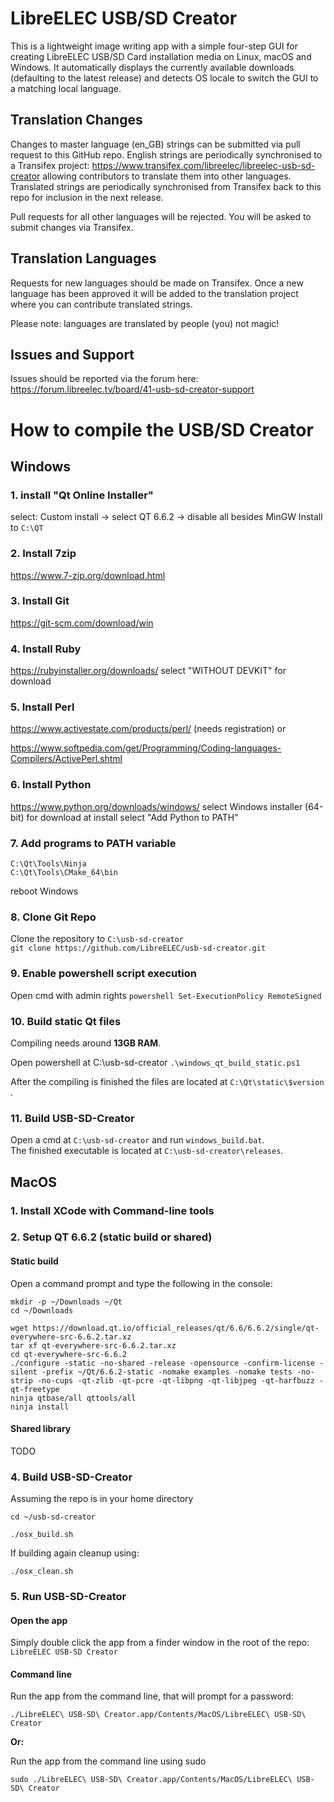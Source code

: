 # **LibreELEC USB/SD Creator**

This is a lightweight image writing app with a simple four-step GUI for creating LibreELEC USB/SD Card installation media on Linux, macOS and Windows. It automatically displays the currently available downloads (defaulting to the latest release) and detects OS locale to switch the GUI to a matching local language.

## Translation Changes

Changes to master language (en_GB) strings can be submitted via pull request to this GitHub repo. English strings are periodically synchronised to a Transifex project: <https://www.transifex.com/libreelec/libreelec-usb-sd-creator> allowing contributors to translate them into other languages. Translated strings are periodically synchronised from Transifex back to this repo for inclusion in the next release.

Pull requests for all other languages will be rejected. You will be asked to submit changes via Transifex.

## Translation Languages

Requests for new languages should be made on Transifex. Once a new language has been approved it will be added to the translation project where you can contribute translated strings.

Please note: languages are translated by people (you) not magic!

## Issues and Support

Issues should be reported via the forum here: <https://forum.libreelec.tv/board/41-usb-sd-creator-support>

# **How to compile the USB/SD Creator**

## Windows

### 1. install "Qt Online Installer"

select: Custom install -> select QT 6.6.2 -> disable all besides MinGW
Install to `C:\QT`

### 2. Install 7zip

<https://www.7-zip.org/download.html>

### 3. Install Git

<https://git-scm.com/download/win>

### 4. Install Ruby

<https://rubyinstaller.org/downloads/> select "WITHOUT DEVKIT" for download

### 5. Install Perl

<https://www.activestate.com/products/perl/> (needs registration) or

<https://www.softpedia.com/get/Programming/Coding-languages-Compilers/ActivePerl.shtml>

### 6. Install Python

<https://www.python.org/downloads/windows/> select Windows installer (64-bit) for download
at install select "Add Python to PATH"

### 7. Add programs to PATH variable

`C:\Qt\Tools\Ninja`  
`C:\Qt\Tools\CMake_64\bin`

reboot Windows

### 8. Clone Git Repo

Clone the repository to `C:\usb-sd-creator`  
`git clone https://github.com/LibreELEC/usb-sd-creator.git`

### 9. Enable powershell script execution

Open cmd with admin rights
`powershell Set-ExecutionPolicy RemoteSigned`

### 10. Build static Qt files

Compiling needs around **13GB RAM**.

Open powershell at C:\usb-sd-creator
`.\windows_qt_build_static.ps1`

After the compiling is finished the files are located at `C:\Qt\static\$version` .

### 11. Build USB-SD-Creator

Open a cmd at `C:\usb-sd-creator` and run `windows_build.bat`.  
The finished executable is located at `C:\usb-sd-creator\releases`.

## MacOS

### 1. Install XCode with Command-line tools

### 2. Setup QT 6.6.2 (static build or shared)

#### Static build

Open a command prompt and type the following in the console:

```shell
mkdir -p ~/Downloads ~/Qt
cd ~/Downloads

wget https://download.qt.io/official_releases/qt/6.6/6.6.2/single/qt-everywhere-src-6.6.2.tar.xz
tar xf qt-everywhere-src-6.6.2.tar.xz
cd qt-everywhere-src-6.6.2
./configure -static -no-shared -release -opensource -confirm-license -silent -prefix ~/Qt/6.6.2-static -nomake examples -nomake tests -no-strip -no-cups -qt-zlib -qt-pcre -qt-libpng -qt-libjpeg -qt-harfbuzz -qt-freetype
ninja qtbase/all qttools/all
ninja install
```

#### Shared library

TODO

### 4. Build USB-SD-Creator

Assuming the repo is in your home directory

```shell
cd ~/usb-sd-creator

./osx_build.sh
```

If building again cleanup using:

```shell
./osx_clean.sh
```

### 5. Run USB-SD-Creator

#### Open the app

Simply double click the app from a finder window in the root of the repo: `LibreELEC USB-SD Creator`

#### Command line

Run the app from the command line, that will prompt for a password:

```shell
./LibreELEC\ USB-SD\ Creator.app/Contents/MacOS/LibreELEC\ USB-SD\ Creator
```

**Or:**

Run the app from the command line using sudo

```shell
sudo ./LibreELEC\ USB-SD\ Creator.app/Contents/MacOS/LibreELEC\ USB-SD\ Creator
```
